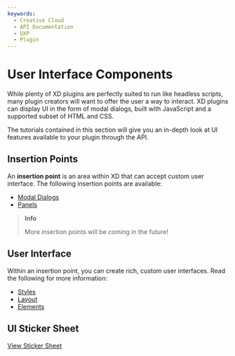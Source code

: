 ```yaml
---
keywords:
  - Creative Cloud
  - API Documentation
  - UXP
  - Plugin
---
```


# User Interface Components 

While plenty of XD plugins are perfectly suited to run like headless scripts, many plugin creators will want to offer the user a way to interact. XD plugins can display UI in the form of modal dialogs, built with JavaScript and a supported subset of HTML and CSS.

The tutorials contained in this section will give you an in-depth look at UI features available to your plugin through the API.


## Insertion Points

An **insertion point** is an area within XD that can accept custom user interface. The following insertion points are available:

* [Modal Dialogs](./dialogs/)
* [Panels](./panels/)

> **Info**
>
> More insertion points will be coming in the future!

## User Interface

Within an insertion point, you can create rich, custom user interfaces. Read the following for more information:

* [Styles](./styles/)
* [Layout](./layout/)
* [Elements](./elements/)

## UI Sticker Sheet

[View Sticker Sheet](/design/user-interface/sticker-sheet/)